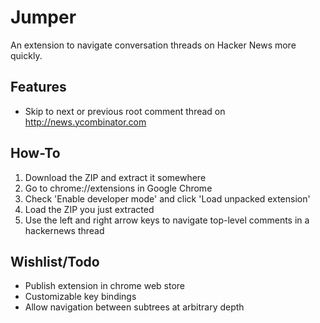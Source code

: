 # Jumper

An extension to navigate conversation threads on Hacker News more quickly.

## Features

* Skip to next or previous root comment thread on http://news.ycombinator.com

## How-To

1. Download the ZIP and extract it somewhere
2. Go to chrome://extensions in Google Chrome
3. Check 'Enable developer mode' and click 'Load unpacked extension'
4. Load the ZIP you just extracted
5. Use the left and right arrow keys to navigate top-level comments in a hackernews thread

## Wishlist/Todo

* Publish extension in chrome web store
* Customizable key bindings
* Allow navigation between subtrees at arbitrary depth

